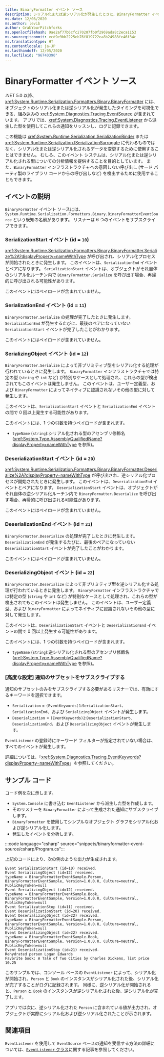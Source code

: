 ```yaml
---
title: BinaryFormatter イベント ソース
description: シリアル化または逆シリアル化が発生したときに、BinaryFormatter イベント ソースを使用してログを記録する方法について説明します。
ms.date: 12/03/2020
ms.author: levib
author: GrabYourPitchforks
ms.openlocfilehash: 9ae2af77b6cfc270207fb0f2969ada8c2eca1153
ms.sourcegitcommit: ecd9e9bb2225eb76f819722ea8b24988fe46f34c
ms.translationtype: HT
ms.contentlocale: ja-JP
ms.lasthandoff: 12/05/2020
ms.locfileid: "96740390"
---
```

# <a name="binaryformatter-event-source"></a>BinaryFormatter イベント ソース

.NET 5.0 以降、<xref:System.Runtime.Serialization.Formatters.Binary.BinaryFormatter> には、オブジェクトのシリアル化または逆シリアル化が発生したタイミングを可視化できる、組み込みの <xref:System.Diagnostics.Tracing.EventSource> が含まれています。 アプリでは、<xref:System.Diagnostics.Tracing.EventListener> から派生した型を使用してこれらの通知をリッスンし、ログに記録できます。

この機能は <xref:System.Runtime.Serialization.SerializationBinder> または <xref:System.Runtime.Serialization.ISerializationSurrogate> に代わるものではなく、シリアル化または逆シリアル化されるデータを変更するために使用することはできません。 むしろ、このイベント システムは、シリアル化または逆シリアル化される型についての分析情報を提供することを目的としています。 また、`BinaryFormatter` インフラストラクチャへの意図しない呼び出し (サード パーティ製のライブラリ コードからの呼び出しなど) を検出するために使用することもできます。

## <a name="description-of-events"></a>イベントの説明

`BinaryFormatter` イベント ソースには、`System.Runtime.Serialization.Formatters.Binary.BinaryFormatterEventSource` という既知の名前があります。 リスナーは 6 つのイベントをサブスクライブできます。

### <a name="serializationstart-event-id--10"></a>SerializationStart イベント (id = `10`)

<xref:System.Runtime.Serialization.Formatters.Binary.BinaryFormatter.Serialize%2A?displayProperty=nameWithType> が呼び出され、シリアル化プロセスが開始されたときに発生します。 このイベントは、`SerializationEnd` イベントとペアになります。 `SerializationStart` イベントは、オブジェクトがそれ自体のシリアル化ルーチン内で `BinaryFormatter.Serialize` を呼び出す場合、再帰的に呼び出される可能性があります。

このイベントにはペイロードが含まれていません。

### <a name="serializationend-event-id--11"></a>SerializationEnd イベント (id = `11`)

`BinaryFormatter.Serialize` の処理が完了したときに発生します。 `SerializationEnd` が発生するたびに、最後のペアになっていない `SerializationStart` イベントが完了したことがわかります。

このイベントにはペイロードが含まれていません。

### <a name="serializingobject-event-id--12"></a>SerializingObject イベント (id = `12`)

`BinaryFormatter.Serialize` によって非プリミティブ型をシリアル化する処理が行われているときに発生します。 `BinaryFormatter` インフラストラクチャでは特定の型 (`string` や `int` など) が特別なケースとして処理され、これらの型が検出されてもこのイベントは発生しません。 このイベントは、ユーザー定義型、および `BinaryFormatter` によってネイティブに認識されないその他の型に対して発生します。

このイベントは、`SerializationStart` イベントと `SerializationEnd` イベントの間で 0 回以上発生する可能性があります。

このイベントには、1 つの引数を持つペイロードが含まれます。

* `typeName` (`string`):シリアル化される型のアセンブリ修飾名 (<xref:System.Type.AssemblyQualifiedName?displayProperty=nameWithType> を参照)。

### <a name="deserializationstart-event-id--20"></a>DeserializationStart イベント (id = `20`)

<xref:System.Runtime.Serialization.Formatters.Binary.BinaryFormatter.Deserialize%2A?displayProperty=nameWithType> が呼び出され、逆シリアル化プロセスが開始されたときに発生します。 このイベントは、`DeserializationEnd` イベントとペアになります。 `DeserializationStart` イベントは、オブジェクトがそれ自体の逆シリアル化ルーチン内で `BinaryFormatter.Deserialize` を呼び出す場合、再帰的に呼び出される可能性があります。

このイベントにはペイロードが含まれていません。

### <a name="deserializationend-event-id--21"></a>DeserializationEnd イベント (id = `21`)

`BinaryFormatter.Deserialize` の処理が完了したときに発生します。 `DeserializationEnd` が発生するたびに、最後のペアになっていない `DeserializationStart` イベントが完了したことがわかります。

このイベントにはペイロードが含まれていません。

### <a name="deserializingobject-event-id--22"></a>DeserializingObject イベント (id = `22`)

`BinaryFormatter.Deserialize` によって非プリミティブ型を逆シリアル化する処理が行われているときに発生します。 `BinaryFormatter` インフラストラクチャでは特定の型 (`string` や `int` など) が特別なケースとして処理され、これらの型が検出されてもこのイベントは発生しません。 このイベントは、ユーザー定義型、および `BinaryFormatter` によってネイティブに認識されないその他の型に対して発生します。

このイベントは、`DeserializationStart` イベントと `DeserializationEnd` イベントの間で 0 回以上発生する可能性があります。

このイベントには、1 つの引数を持つペイロードが含まれます。

* `typeName` (`string`):逆シリアル化される型のアセンブリ修飾名 (<xref:System.Type.AssemblyQualifiedName?displayProperty=nameWithType> を参照)。

### <a name="advanced-subscribing-to-a-subset-of-notifications"></a>\[高度な設定\] 通知のサブセットをサブスクライブする

通知のサブセットのみをサブスクライブする必要があるリスナーでは、有効にするキーワードを選択できます。

* `Serialization` = `(EventKeywords)1`:`SerializationStart`、`SerializationEnd`、および `SerializingObject` イベントが発生します。
* `Deserialization` = `(EventKeywords)2`:`DeserializationStart`、`DeserializationEnd`、および `DeserializingObject` イベントが発生します。

`EventListener` の登録時にキーワード フィルターが指定されていない場合は、すべてのイベントが発生します。

詳細については、「<xref:System.Diagnostics.Tracing.EventKeywords?displayProperty=nameWithType>」を参照してください。

## <a name="sample-code"></a>サンプル コード

コード例を次に示します。

- `System.Console` に書き込む `EventListener` から派生した型を作成します。
- そのリスナーを `BinaryFormatter` によって生成された通知にサブスクライブします。
- `BinaryFormatter` を使用してシンプルなオブジェクト グラフをシリアル化および逆シリアル化します。
- 発生したイベントを分析します。

:::code language="csharp" source="snippets/binaryformatter-event-source/csharp/Program.cs":::

上記のコードにより、次の例のような出力が生成されます。

```output
Event SerializationStart (id=10) received.
Event SerializingObject (id=12) received.
typeName = BinaryFormatterEventSample.Person, BinaryFormatterEventSample, Version=1.0.0.0, Culture=neutral, PublicKeyToken=null
Event SerializingObject (id=12) received.
typeName = BinaryFormatterEventSample.Book, BinaryFormatterEventSample, Version=1.0.0.0, Culture=neutral, PublicKeyToken=null
Event SerializationStop (id=11) received.
Event DeserializationStart (id=20) received.
Event DeserializingObject (id=22) received.
typeName = BinaryFormatterEventSample.Person, BinaryFormatterEventSample, Version=1.0.0.0, Culture=neutral, PublicKeyToken=null
Event DeserializingObject (id=22) received.
typeName = BinaryFormatterEventSample.Book, BinaryFormatterEventSample, Version=1.0.0.0, Culture=neutral, PublicKeyToken=null
Event DeserializationStop (id=21) received.
Rehydrated person Logan Edwards
Favorite book: A Tale of Two Cities by Charles Dickens, list price 10.25
```

このサンプルでは、コンソール ベースの `EventListener` によって、シリアル化が開始され、`Person` と `Book` のインスタンスがシリアル化された後、シリアル化が完了することがログに記録されます。 同様に、逆シリアル化が開始されると、`Person` と `Book` のインスタンスが逆シリアル化された後、逆シリアル化が完了します。

アプリでは次に、逆シリアル化された `Person` に含まれている値が出力され、オブジェクトが実際にシリアル化および逆シリアル化されたことが示されます。

## <a name="see-also"></a>関連項目

`EventListener` を使用して `EventSource` ベースの通知を受信する方法の詳細については、[`EventListener` クラス](xref:System.Diagnostics.Tracing.EventListener)に関する記事を参照してください。
